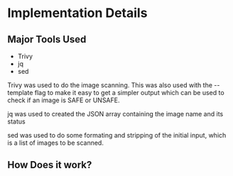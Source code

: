 # Implementation Details

## Major Tools Used

- Trivy
- jq
- sed

Trivy was used to do the image scanning. This was also used with the --template flag to make it easy to get a simpler output which can be used to check if an image is SAFE or UNSAFE.

jq was used to created the JSON array containing the image name and its status

sed was used to do some formating and stripping of the initial input, which is a list of images to be scanned.

## How Does it work?

